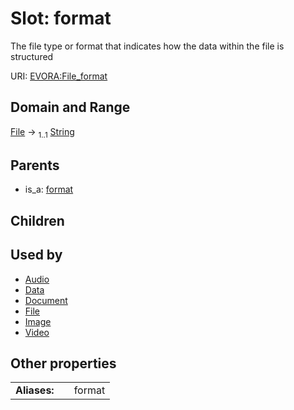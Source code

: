
# Slot: format

The file type or format that indicates how the data within the file is structured

URI: [EVORA:File_format](https://evora-project.eu/File_format)


## Domain and Range

[File](File.md) &#8594;  <sub>1..1</sub> [String](types/String.md)

## Parents

 *  is_a: [format](format.md)

## Children


## Used by

 * [Audio](Audio.md)
 * [Data](Data.md)
 * [Document](Document.md)
 * [File](File.md)
 * [Image](Image.md)
 * [Video](Video.md)

## Other properties

|  |  |  |
| --- | --- | --- |
| **Aliases:** | | format |